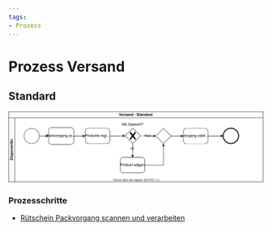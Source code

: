 ```yaml
---
tags:
- Prozess
---
```

# Prozess Versand

## Standard

![Prozess Versand Standard](assets/Prozess%20Versand%20Standard.svg)

### Prozesschritte

* [Rütschein Packvorgang scannen und verarbeiten](Strichcode.md#Rütschein%20Packvorgang%20scannen%20und%20verarbeiten)